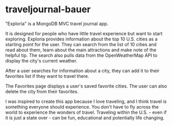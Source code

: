 # traveljournal-bauer

"Exploria" is a MongoDB MVC travel journal app.

It is designed for people who have little travel experience but want to start exploring. Exploria provides information about the top 10 U.S. cities as a starting point for the user. They can search from the list of 10 cities and read about them, learn about the main attractions and make note of the helpful tip. The search also pulls data from the OpenWeatherMap API to display the city's current weather.

After a user searches for information about a city, they can add it to their favorites list if they want to travel there. 

The Favorites page displays a user's saved favorite cities. The user can also delete the city from their favorites.

I was inspired to create this app because I love traveling, and I think travel is something everyone should experience. You don't have to fly across the world to experience the wonders of travel. Traveling within the U.S. - even if it is just a state over - can be fun, educational and potentially life changing.  